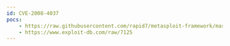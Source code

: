 ```yaml
---
id: CVE-2008-4037
pocs:
    - https://raw.githubusercontent.com/rapid7/metasploit-framework/master/modules/exploits/windows/smb/smb_relay.rb
    - https://www.exploit-db.com/raw/7125
---
```

